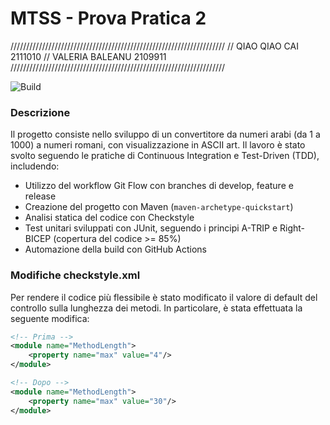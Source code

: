 ﻿# MTSS - Prova Pratica 2

////////////////////////////////////////////////////////////////////
// QIAO QIAO CAI 2111010
// VALERIA BALEANU 2109911
////////////////////////////////////////////////////////////////////

![Build](https://github.com/jen1315/MTSS_prova2/actions/workflows/build.yml/badge.svg)

### Descrizione
Il progetto consiste nello sviluppo di un convertitore da numeri arabi (da 1 a 1000) a numeri romani, con visualizzazione in ASCII art. Il lavoro è stato svolto seguendo le pratiche di Continuous Integration e Test-Driven (TDD), includendo:
- Utilizzo del workflow Git Flow con branches di develop, feature e release
- Creazione del progetto con Maven (```maven-archetype-quickstart```)
- Analisi statica del codice con Checkstyle
- Test unitari sviluppati con JUnit, seguendo i principi A-TRIP e Right-BICEP (copertura del codice >= 85%)
- Automazione della build con GitHub Actions

### Modifiche checkstyle.xml
Per rendere il codice più flessibile è stato modificato il valore di default del controllo sulla lunghezza dei metodi. In particolare, è stata effettuata la seguente modifica:
```xml
<!-- Prima -->
<module name="MethodLength">
    <property name="max" value="4"/>
</module>

<!-- Dopo -->
<module name="MethodLength">
    <property name="max" value="30"/>
</module>
```
